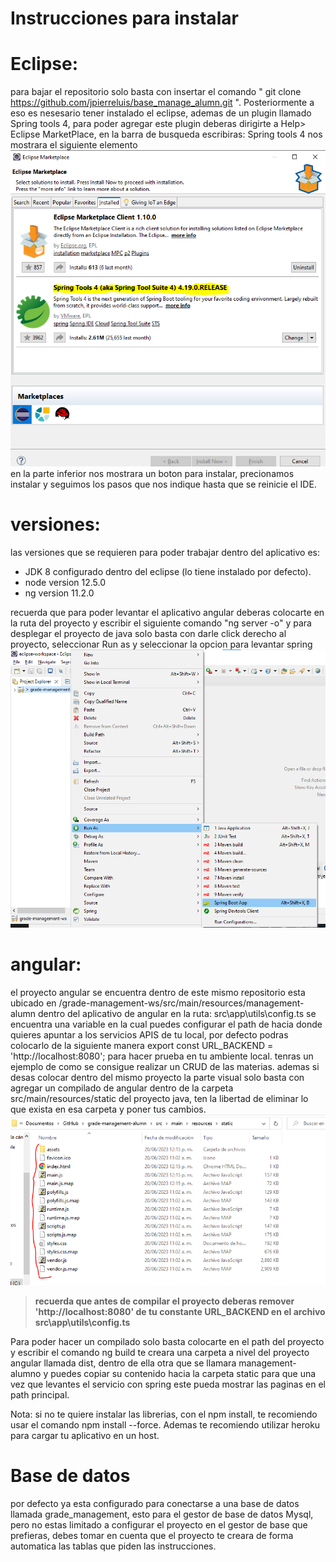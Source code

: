 # Instrucciones para instalar
# Eclipse:
para bajar el repositorio solo basta con insertar el comando " git clone https://github.com/jpierreluis/base_manage_alumn.git ".
Posteriormente a eso es nesesario tener instalado el eclipse, ademas de un plugin llamado Spring tools 4, 
para poder agregar este plugin deberas dirigirte a Help> Eclipse MarketPlace,
en la barra de busqueda escribiras: Spring tools 4
nos mostrara el siguiente elemento
![Image text](https://github.com/jpierreluis/base_manage_alumn/blob/main/ImgExample/spring_tools_4.PNG)
en la parte inferior nos mostrara un boton para instalar,
precionamos instalar y seguimos los pasos que nos indique hasta que se reinicie el IDE.
# versiones:
las versiones que se requieren para poder trabajar dentro del aplicativo es:
- JDK 8 configurado dentro del eclipse (lo tiene instalado por defecto).
- node version 12.5.0
- ng version 11.2.0

recuerda que para poder levantar el aplicativo angular deberas colocarte en la ruta del proyecto y 
escribir el siguiente comando "ng server -o"
y para desplegar el proyecto de java solo basta con darle click derecho al proyecto, 
seleccionar Run as y seleccionar la opcion para levantar spring
![Image text](https://github.com/jpierreluis/base_manage_alumn/blob/main/ImgExample/levantar_el_proyecto_java.png)

# angular:
el proyecto angular se encuentra dentro de este mismo repositorio esta ubicado en /grade-management-ws/src/main/resources/management-alumn
dentro del aplicativo de angular en la ruta: src\app\utils\config.ts
se encuentra una variable en la cual puedes configurar el path de hacia donde quieres apuntar a los servicios APIS
de tu local, por defecto podras colocarlo de la siguiente manera export const URL_BACKEND = 'http://localhost:8080';
para hacer prueba en tu ambiente local.
tenras un ejemplo de como se consigue realizar un CRUD de las materias.
ademas si desas colocar dentro del mismo proyecto la parte visual solo basta con agregar un compilado de angular dentro de la carpeta 
src/main/resources/static del proyecto java, ten la libertad de eliminar lo que exista en esa carpeta y poner tus cambios.
![Image text](https://github.com/jpierreluis/base_manage_alumn/blob/main/ImgExample/static.PNG)
> **recuerda que antes de compilar el proyecto deberas remover 'http://localhost:8080' de tu constante URL_BACKEND en el archivo src\app\utils\config.ts**

Para poder hacer un compilado solo basta colocarte en el path del proyecto y escribir el comando ng build 
te creara una carpeta a nivel del proyecto angular llamada dist, dentro de ella otra que se llamara management-alumno y puedes copiar su contenido hacia la carpeta static para que una vez que levantes el servicio con spring este pueda mostrar las paginas en 
el path principal.

Nota: si no te quiere instalar las librerias, con el npm install, te recomiendo usar el comando npm install --force.
Ademas te recomiendo utilizar heroku para cargar tu aplicativo en un host.

# Base de datos
por defecto ya esta configurado para  conectarse a una base de datos llamada grade_management, esto para el gestor de base de datos Mysql, pero no estas limitado a configurar el proyecto en el gestor de base que prefieras, debes tomar en cuenta que el proyecto te creara de forma automatica las tablas que piden las instrucciones.


